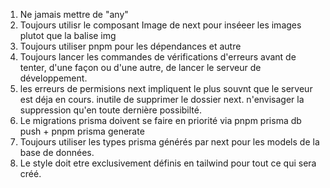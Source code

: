1. Ne jamais mettre de "any"
2. Toujours utilisr le composant Image de next pour inséeer les images plutot que la balise img
3. Toujours utiliser pnpm pour les dépendances et autre
4. Toujours lancer les commandes de vérifications d'erreurs avant de tenter, d'une façon ou d'une autre, de lancer le serveur de développement.
5. les erreurs de permisions next impliquent le plus souvnt que le serveur est déja en cours. inutile de supprimer le dossier next. n'envisager la suppression qu'en toute dernière possibilté.
6. Le migrations prisma doivent se faire en priorité via pnpm prisma db push + pnpm prisma generate
7. Toujours utiliser les types prisma générés par next pour les models de la base de données.
8. Le style doit etre exclusivement définis en tailwind pour tout ce qui sera créé. 

